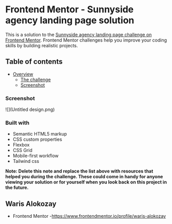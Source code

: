 # Frontend Mentor - Sunnyside agency landing page solution

This is a solution to the [Sunnyside agency landing page challenge on Frontend Mentor](https://www.frontendmentor.io/challenges/sunnyside-agency-landing-page-7yVs3B6ef). Frontend Mentor challenges help you improve your coding skills by building realistic projects.

## Table of contents

- [Overview](#overview)
  - [The challenge](#the-challenge)
  - [Screenshot](#screenshot)

### Screenshot

![](Untitled design.png)

### Built with

- Semantic HTML5 markup
- CSS custom properties
- Flexbox
- CSS Grid
- Mobile-first workflow
- Tailwind css

**Note: Delete this note and replace the list above with resources that helped you during the challenge. These could come in handy for anyone viewing your solution or for yourself when you look back on this project in the future.**

## Waris Alokozay

- Frontend Mentor -https://www.frontendmentor.io/profile/waris-alokozay
